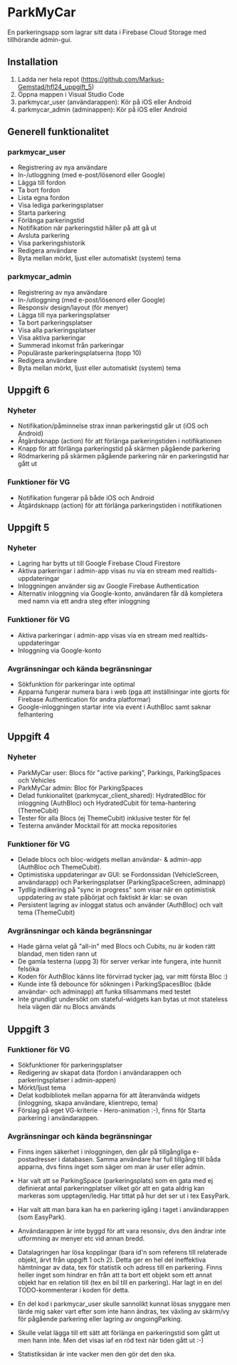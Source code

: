 # ParkMyCar

En parkeringsapp som lagrar sitt data i Firebase Cloud Storage med tillhörande admin-gui.

## Installation

1. Ladda ner hela repot (https://github.com/Markus-Gemstad/hfl24_uppgift_5)
2. Öppna mappen i Visual Studio Code
5. parkmycar_user (användarappen): Kör på iOS eller Android
6. parkmycar_admin (adminappen): Kör på iOS eller Android

## Generell funktionalitet
### parkmycar_user

- Registrering av nya användare
- In-/utloggning (med e-post/lösenord eller Google)
- Lägga till fordon
- Ta bort fordon
- Lista egna fordon
- Visa lediga parkeringsplatser
- Starta parkering
- Förlänga parkeringstid
- Notifikation när parkeringstid håller på att gå ut
- Avsluta parkering
- Visa parkeringshistorik
- Redigera användare
- Byta mellan mörkt, ljust eller automatiskt (system) tema

### parkmycar_admin

- Registrering av nya användare
- In-/utloggning (med e-post/lösenord eller Google)
- Responsiv design/layout (för menyer)
- Lägga till nya parkeringsplatser
- Ta bort parkeringsplatser
- Visa alla parkeringsplatser
- Visa aktiva parkeringar
- Summerad inkomst från parkeringar
- Populäraste parkeringsplatserna (topp 10)
- Redigera användare
- Byta mellan mörkt, ljust eller automatiskt (system) tema

## Uppgift 6
### Nyheter

- Notifikation/påminnelse strax innan parkeringstid går ut (iOS och Android)
- Åtgärdsknapp (action) för att förlänga parkeringstiden i notifikationen
- Knapp för att förlänga parkeringstid på skärmen pågående parkering
- Rödmarkering på skärmen pågående parkering när en parkeringstid har gått ut

### Funktioner för VG

- Notifikation fungerar på både iOS och Android
- Åtgärdsknapp (action) för att förlänga parkeringstiden i notifikationen

## Uppgift 5
### Nyheter

- Lagring har bytts ut till Google Firebase Cloud Firestore
- Aktiva parkeringar i admin-app visas nu via en stream med realtids-uppdateringar
- Inloggningen använder sig av Google Firebase Authentication
- Alternativ inloggning via Google-konto, användaren får då kompletera med namn via ett andra steg efter inloggning

### Funktioner för VG

- Aktiva parkeringar i admin-app visas via en stream med realtids-uppdateringar
- Inloggning via Google-konto

### Avgränsningar och kända begränsningar

- Sökfunktion för parkeringar inte optimal
- Apparna fungerar numera bara i web (pga att inställningar inte gjorts för Firebase Authentication för andra platformar)
- Google-inloggningen startar inte via event i AuthBloc samt saknar felhantering

## Uppgift 4
### Nyheter

- ParkMyCar user: Blocs för "active parking", Parkings, ParkingSpaces och Vehicles
- ParkMyCar admin: Bloc för ParkingSpaces
- Delad funkionalitet (parkmycar_client_shared): HydratedBloc för inloggning (AuthBloc) och HydratedCubit för tema-hantering (ThemeCubit)
- Tester för alla Blocs (ej ThemeCubit) inklusive tester för fel
- Testerna använder Mocktail för att mocka repositories

### Funktioner för VG

- Delade blocs och bloc-widgets mellan användar- & admin-app (AuthBloc och ThemeCubit).
- Optimistiska uppdateringar av GUI: se Fordonssidan (VehicleScreen, användarapp) och Parkeringsplatser (ParkingSpaceScreen, adminapp)
- Tydlig indikering på "sync in progress" som visar när en optimistisk uppdatering av state påbörjat och faktiskt är klar: se ovan
- Persistent lagring av inloggat status och använder (AuthBloc) och valt tema (ThemeCubit)

### Avgränsningar och kända begränsningar

- Hade gärna velat gå "all-in" med Blocs och Cubits, nu är koden rätt blandad, men tiden rann ut
- De gamla testerna (uppg 3) för server verkar inte fungera, inte hunnit felsöka
- Koden för AuthBloc känns lite förvirrad tycker jag, var mitt första Bloc :)
- Kunde inte få debounce för sökningen i ParkingSpacesBloc (både användar- och adminapp) att funka tillsammans med testet
- Inte grundligt undersökt om stateful-widgets kan bytas ut mot stateless hela vägen där nu Blocs används

## Uppgift 3
### Funktioner för VG

- Sökfunktioner för parkeringsplatser
- Redigering av skapat data (fordon i användarappen och parkeringsplatser i admin-appen)
- Mörkt/ljust tema
- Delat kodbibliotek mellan apparna för att återanvända widgets (inloggning, skapa användare, klientrepo, tema)
- Förslag på eget VG-kriterie - Hero-animation :-), finns för Starta parkering i användarappen.

### Avgränsningar och kända begränsningar

- Finns ingen säkerhet i inloggningen, den går på tillgångliga e-postadresser i databasen. Samma användare har full tillgång till båda apparna, dvs finns inget som säger om man är user eller admin. 

- Har valt att se ParkingSpace (parkeringsplats) som en gata med ej definierat antal parkeringplatser vilket gör att en gata aldrig kan markeras som upptagen/ledig. Har tittat på hur det ser ut i tex EasyPark.

- Har valt att man bara kan ha en parkering igång i taget i användarappen (som EasyPark).

- Användarappen är inte byggd för att vara resonsiv, dvs den ändrar inte utformning av menyer etc vid annan bredd.

- Datalagringen har lösa kopplingar (bara id'n som referens till relaterade objekt, ärvt från uppgift 1 och 2). Detta ger en hel del ineffektiva hämtningar av data, tex för statistik och adress till en parkering. Finns heller inget som hindrar en från att ta bort ett objekt som ett annat objekt har en relation till (tex en bil till en parkering). Har lagt in en del TODO-kommenterar i koden för detta.

- En del kod i parkmycar_user skulle sannolikt kunnat lösas snyggare men lärde mig saker vart efter som inte hann ändras, tex växling av skärm/vy för pågående parkering eller lagring av ongoingParking.

- Skulle velat lägga till ett sätt att förlänga en parkeringstid som gått ut men hann inte. Men det visas iaf en röd text när tiden gått ut :-)

- Statistiksidan är inte vacker men den gör det den ska.

